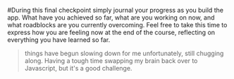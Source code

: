#During this final checkpoint simply journal your progress as you build the app. What have you achieved so far, what are you working on now, and what roadblocks are you currently overcoming. Feel free to take this time to express how you are feeling now at the end of the course, reflecting on everything you have learned so far.
>things have begun slowing down for me unfortunately, still chugging along. Having a tough time swapping my brain back over to Javascript, but it's a good challenge.